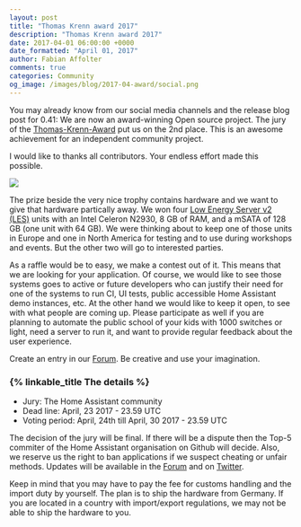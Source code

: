 ```yaml
---
layout: post
title: "Thomas Krenn award 2017"
description: "Thomas Krenn award 2017"
date: 2017-04-01 06:00:00 +0000
date_formatted: "April 01, 2017"
author: Fabian Affolter
comments: true
categories: Community
og_image: /images/blog/2017-04-award/social.png
---
```


You may already know from our social media channels and the release blog post for 0.41: We are now an award-winning Open source project. The jury of the [Thomas-Krenn-Award][award] put us on the 2nd place. This is an awesome achievement for an independent community project.

I would like to thanks all contributors. Your endless effort made this possible.

<img src='/images/blog/2017-04-award/award.jpg' style='border: 0;box-shadow: none;'>

The prize beside the very nice trophy contains hardware and we want to give that hardware partically away. We won four [Low Energy Server v2 (LES)][LES] units with an Intel Celeron N2930, 8 GB of RAM, and a mSATA of 128 GB (one unit with 64 GB). We were thinking about to keep one of those units in Europe and one in North America for testing and to use during workshops and events. But the other two will go to interested parties.

As a raffle would be to easy, we make a contest out of it. This means that we are looking for your application. Of course, we would like to see those systems goes to active or future developers who can justify their need for one of the systems to run CI, UI tests, public accessible Home Assistant demo instances, etc. At the other hand we would like to keep it open, to see with what people are coming up. Please participate as well if you are planning to automate the public school of your kids with 1000 switches or light, need a server to run it, and want to provide regular feedback about the user experience.

Create an entry in our [Forum][forum]. Be creative and use your imagination.


### {% linkable_title The details %}

- Jury: The Home Assistant community
- Dead line: April, 23 2017 - 23.59 UTC
- Voting period: April, 24th till April, 30 2017 - 23.59 UTC

The decision of the jury will be final. If there will be a dispute then the Top-5 commiter of the Home Assistant organisation on Github will decide. Also, we reserve us the right to ban applications if we suspect cheating or unfair methods. Updates will be available in the [Forum][forum] and on [Twitter][twitter].

Keep in mind that you may have to pay the fee for customs handling and the import duty by yourself. The plan is to ship the hardware from Germany. If you are located in a country with import/export regulations, we may not be able to ship the hardware to you.

[LES]: https://www.thomas-krenn.com/en/products/low-energy-systems/les-v2.html
[award]: https://www.thomas-krenn.com/de/tkmag/allgemein/zammad-home-assistant-und-freifunk-das-sind-die-gewinner-des-thomas-krenn-awards-2017/
[forum]: https://community.home-assistant.io/c/contest-2017
[twitter]: https://twitter.com/home_assistant

